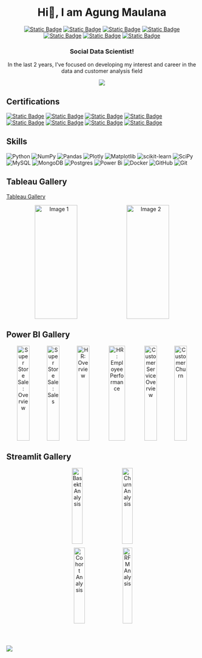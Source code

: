 <div align="center"><h1>Hi👋, I am Agung Maulana</h1></div>


<div align="center">

  [![Static Badge](https://img.shields.io/badge/Twitter-%20-%20?style=social&logo=x)](https://twitter.com/agungxgb)
  [![Static Badge](https://img.shields.io/badge/Instagram-%20-%20?style=social&logo=instagram)](https://www.instagram.com/agungvpzz/)
  [![Static Badge](https://img.shields.io/badge/Linkedin-%20-%20?style=social&logo=linkedin)](https://www.linkedin.com/in/agung-maulana-work/)
  [![Static Badge](https://img.shields.io/badge/Tableau-%20-%20?style=social&logo=tableau)](https://public.tableau.com/app/profile/agung.maulana6062/vizzes)
  [![Static Badge](https://img.shields.io/badge/Portfolio-%20-%20?style=social&logo=firefox)](https://agungmaulana.pages.dev/)
  [![Static Badge](https://img.shields.io/badge/Kaggle-%20-%20?style=social&logo=kaggle)]()
  [![Static Badge](https://img.shields.io/badge/Email-%20-%20?style=social&logo=gmail)](mailto:agungm.work@gmail.com)
  
</div>
<div align="center"><h3>Social Data Scientist!</h3></div>
<div align="center">In the last 2 years, I've focused on developing my interest and career in the data and customer analysis field</div>


<!-- Github Summary -->
<div align="center">
  
  [![](https://github-profile-summary-cards.vercel.app/api/cards/profile-details?username=Agungvpzz&theme=dark)](https://github.com/Agungvpzz)  
</div>


<!-- Certifications -->
<h2>Certifications</h2>

[![Static Badge](https://img.shields.io/badge/Data_Scientist-Career_Track-%20?logo=365datascience&color=purple)](https://learn.365datascience.com/certificates/DD-970B674E22/)
[![Static Badge](https://img.shields.io/badge/Business_Analyst-Career_Track-%20?logo=365datascience&color=purple)](https://learn.365datascience.com/certificates/DD-44098B66BE/)
[![Static Badge](https://img.shields.io/badge/Customer_Analytics_in_Python-Course-%20?logo=365datascience&color=blue)](https://learn.365datascience.com/certificates/CC-8EC268DCC8/)
[![Static Badge](https://img.shields.io/badge/Machine_Learning_in_Python-Course-%20?logo=365datascience&color=blue)](https://learn.365datascience.com/certificates/CC-4AEFE94C83/)
[![Static Badge](https://img.shields.io/badge/Data_Analytics_Essentials_with_Power_BI-Course-%20?logo=udemy&color=blue)](https://www.udemy.com/certificate/UC-9e727985-9ea6-4a19-abfd-4140b01e48d9/)
[![Static Badge](https://img.shields.io/badge/Tableau_Data_Analyst-Course-%20?logo=udemy&color=blue)](https://www.udemy.com/certificate/UC-3f8e984c-bfa8-45a5-ae4c-58ee66249e0f/)
[![Static Badge](https://img.shields.io/badge/MySQL_Database_Development_Mastery-Course-%20?logo=udemy&color=blue)](https://www.udemy.com/certificate/UC-f1b55227-da7a-49a0-883e-db52a47a2385/)
[![Static Badge](https://img.shields.io/badge/Data_Analysis_and_Business_Intelligence_with_Microsoft_Excel-Course-%20?logo=udemy&color=blue)](https://www.udemy.com/certificate/UC-c74bf5b1-4f75-438c-bfa4-16710bdbc1c8/)


<!-- Skills -->
<h2>Skills</h2>

![Python](https://img.shields.io/badge/python-3670A0?style=for-the-badge&logo=python&logoColor=ffdd54)
![NumPy](https://img.shields.io/badge/numpy-%23013243.svg?style=for-the-badge&logo=numpy&logoColor=white)
![Pandas](https://img.shields.io/badge/pandas-%23150458.svg?style=for-the-badge&logo=pandas&logoColor=white)
![Plotly](https://img.shields.io/badge/Plotly-%233F4F75.svg?style=for-the-badge&logo=plotly&logoColor=white)
![Matplotlib](https://img.shields.io/badge/Matplotlib-%23ffffff.svg?style=for-the-badge&logo=Matplotlib&logoColor=black)
![scikit-learn](https://img.shields.io/badge/scikit--learn-%23F7931E.svg?style=for-the-badge&logo=scikit-learn&logoColor=white)
![SciPy](https://img.shields.io/badge/SciPy-%230C55A5.svg?style=for-the-badge&logo=scipy&logoColor=%white)
![MySQL](https://img.shields.io/badge/mysql-4479A1.svg?style=for-the-badge&logo=mysql&logoColor=white)
![MongoDB](https://img.shields.io/badge/MongoDB-%234ea94b.svg?style=for-the-badge&logo=mongodb&logoColor=white)
![Postgres](https://img.shields.io/badge/postgres-%23316192.svg?style=for-the-badge&logo=postgresql&logoColor=white)
![Power Bi](https://img.shields.io/badge/power_bi-F2C811?style=for-the-badge&logo=powerbi&logoColor=black)
![Docker](https://img.shields.io/badge/docker-%230db7ed.svg?style=for-the-badge&logo=docker&logoColor=white)
![GitHub](https://img.shields.io/badge/github-%23121011.svg?style=for-the-badge&logo=github&logoColor=white)
![Git](https://img.shields.io/badge/git-%23F05033.svg?style=for-the-badge&logo=git&logoColor=white)


<!-- Tableau Gallery -->
<h2>Tableau Gallery</h2>

[Tableau Gallery](https://public.tableau.com/app/profile/agung.maulana6062/vizzes)
<div align="center" style="display: flex; justify-content: center; gap: 10px; max-width: 100%; margin: 10px;">
  <img src="https://github.com/Agungvpzz/Agungvpzz/assets/48642326/19d275a1-3fb3-4a0a-a764-a377bc9d4eed" alt="Image 1" style="width: 48%; height: 300px;" />
  <img src="https://github.com/Agungvpzz/Agungvpzz/assets/48642326/d091f25a-7ebe-4063-aa97-f41b7d3b4c13" alt="Image 2" style="width: 48%; height: 300px;" />  
</div>


<!-- Power BI Gallery -->
<h2>Power BI Gallery</h2>

<div align="center" style="display: flex; justify-content: center; gap: 10px; max-width: 100%; margin: 10px;">
  <img src="https://github.com/user-attachments/assets/51c613ae-2f7d-44c2-84f7-3b1516308413" alt="Super Store Sale: Overview" style="width: 48%; height: 250px;" />
  <img src="https://github.com/user-attachments/assets/787676b0-7366-4154-8f46-b830f1119c59" alt="Super Store Sale: Sales" style="width: 48%; height: 250px;" />
  <img src="https://github.com/user-attachments/assets/34c80257-52d4-44c1-9240-d3f316bce18e" alt="HR: Overview" style="width: 48%; height: 250px;" /> 
  <img src="https://github.com/user-attachments/assets/0d49a466-4f12-4cec-bf54-c5a268be0a6b" alt="HR: Employee Performance" style="width: 48%; height: 250px;" />
  <img src="https://github.com/user-attachments/assets/39243342-cfd3-4d9a-9807-c361b058a840" alt="Customer Service Overview" style="width: 48%; height: 250px;" />  
  <img src="https://github.com/user-attachments/assets/00533c47-f2ba-4b16-a9a0-b695d3a165c1" alt="Customer Churn" style="width: 48%; height: 250px;" />  
</div>

<!-- Streamlit Gallery -->
<h2>Streamlit Gallery</h2>
<div align="center" style="display: flex; justify-content: center; gap: 10px; max-width: 100%; margin: 10px;">
    <a href="https://basket-analysis.streamlit.app/" target="_blank">
      <img src="https://github.com/Agungvpzz/Agungvpzz/assets/48642326/9782ce0b-aa94-4eff-a8dd-a9a91ff5f29d" alt="Basekt Analysis" style="width: 48%; height: 200px;"/>
    </a> 
    <a href="https://customer-churn-analysis.streamlit.app/" target="_blank">
      <img src="https://github.com/Agungvpzz/Agungvpzz/assets/48642326/c707b83b-1f98-4b57-877a-ac078bfc23c8" alt="Churn Analysis" style="width: 48%; height: 200px;"/>
    </a>
</div>


<div align="center" style="display: flex; justify-content: center; gap: 10px; max-width: 100%; margin: 10px;">
  <a href="https://cohort-analysis.streamlit.app/" target="_blank">
    <img src="https://github.com/Agungvpzz/Agungvpzz/assets/48642326/2e776527-760c-4d32-ab32-b5761ab50708" alt="Cohort Analysis" style="width: 48%; height: 200px;"/>
  </a>
  <a href="https://rfm-analysis.streamlit.app/" target="_blank">
    <img src="https://github.com/Agungvpzz/Agungvpzz/assets/48642326/6a6b8aeb-5317-4f36-bbc7-7f46a22c853e" alt="RFM Analysis" style="width: 48%; height: 200px;"/>
  </a>
</div>

<br>
<br>

![](https://komarev.com/ghpvc/?username=Agungvpzz&color=blue&abbreviated=true)
